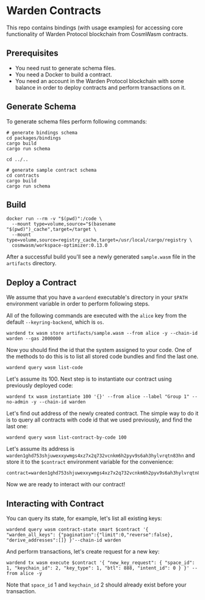 # Warden Contracts

This repo contains bindings (with usage examples) for accessing core functionality of Warden Protocol blockchain
from CosmWasm contracts.

## Prerequisites

- You need rust to generate schema files.
- You need a Docker to build a contract.
- You need an account in the Warden Protocol blockchain with some balance in order to deploy contracts and perform transactions on it.

## Generate Schema

To generate schema files perform following commands:

```shell
# generate bindings schema
cd packages/bindings
cargo build
cargo run schema

cd ../..

# generate sample contract schema
cd contracts
cargo build
cargo run schema
```

## Build

```shell
docker run --rm -v "$(pwd)":/code \
  --mount type=volume,source="$(basename "$(pwd)")_cache",target=/target \
  --mount type=volume,source=registry_cache,target=/usr/local/cargo/registry \
  cosmwasm/workspace-optimizer:0.13.0
```

After a successful build you'll see a newly generated `sample.wasm` file in the `artifacts` directory.

## Deploy a Contract

We assume that you have a `wardend` executable's directory in your `$PATH` environment variable in order to perform following steps.

All of the following commands are executed with the `alice` key from the default `--keyring-backend`, which is `os`.

```shell
wardend tx wasm store artifacts/sample.wasm --from alice -y --chain-id warden --gas 2000000
```

Now you should find the id that the system assigned to your code.
One of the methods to do this is to list all stored code bundles and find the last one.

```shell
wardend query wasm list-code
```

Let's assume its 100. Next step is to instantiate our contract using previously deployed code:

```shell
wardend tx wasm instantiate 100 '{}' --from alice --label "Group 1" --no-admin -y --chain-id warden
```

Let's find out address of the newly created contract. The simple way to do it is to query all contracts
with code id that we used previously, and find the last one:

```shell
wardend query wasm list-contract-by-code 100
```

Let's assume its address is `warden1ghd753shjuwexxywmgs4xz7x2q732vcnkm6h2pyv9s6ah3hylvrqtn83hn`
and store it to the `$contract` environment variable for the convenience:

```shell
contract=warden1ghd753shjuwexxywmgs4xz7x2q732vcnkm6h2pyv9s6ah3hylvrqtn83hn
```

Now we are ready to interact with our contract!

## Interacting with Contract

You can query its state, for example, let's list all existing keys:

```shell
wardend query wasm contract-state smart $contract '{ "warden_all_keys": {"pagination":{"limit":0,"reverse":false}, "derive_addresses":[]} }'--chain-id warden
```

And perform transactions, let's create request for a new key:

```shell
wardend tx wasm execute $contract '{ "new_key_request": { "space_id": 1, "keychain_id": 2, "key_type": 1, "btl": 888, "intent_id": 0 } }' --from alice -y
```

Note that `space_id` 1 and `keychain_id` 2 should already exist before your transaction.
